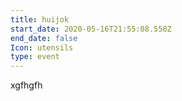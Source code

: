 ```yaml
---
title: huijok
start_date: 2020-05-16T21:55:08.558Z
end_date: false
Icon: utensils
type: event
---
```

xgfhgfh